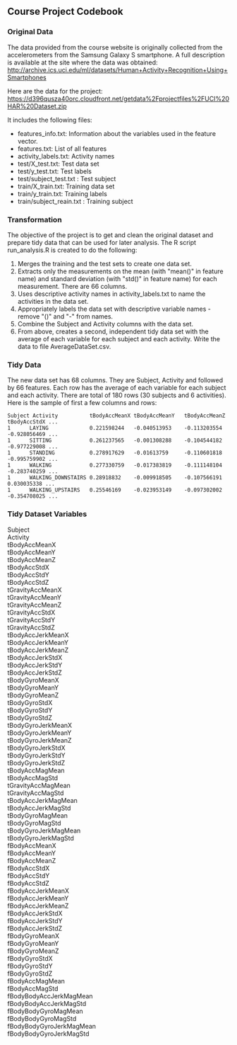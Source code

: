 ## Course Project Codebook

### Original Data
The data provided from the course website is originally collected from the accelerometers from the Samsung Galaxy S smartphone. 
A full description is available at the site where the data was obtained:
http://archive.ics.uci.edu/ml/datasets/Human+Activity+Recognition+Using+Smartphones

Here are the data for the project:
https://d396qusza40orc.cloudfront.net/getdata%2Fprojectfiles%2FUCI%20HAR%20Dataset.zip

It includes the following files:

* features_info.txt: Information about the variables used in the feature vector.
* features.txt: List of all features
* activity_labels.txt: Activity names
* test/X_test.txt: Test data set
* test/y_test.txt: Test labels
* test/subject_test.txt : Test subject
* train/X_train.txt: Training data set
* train/y_train.txt: Training labels
* train/subject_reain.txt : Training subject

### Transformation
The objective of the project is to get and clean the original dataset and prepare tidy data that can be used for later analysis. 
The R script run_analysis.R is created to do the following:

1. Merges the training and the test sets to create one data set.
2. Extracts only the measurements on the mean (with "mean()" in feature name) and standard deviation (with "std()" in feature name) for each measurement. There are 66 columns.
3. Uses descriptive activity names in activity_labels.txt to name the activities in the data set.
4. Appropriately labels the data set with descriptive variable names - remove "()" and "-" from names.
5. Combine the Subject and Activity columns with the data set. 
6. From above, creates a second, independent tidy data set with the average of each variable for each subject and each activity. Write the data to file AverageDataSet.csv.

### Tidy Data
The new data set has 68 columns. They are Subject, Activity and followed by 66 features. Each row has the average of each variable for each subject and each activity.
There are total of 180 rows (30 subjects and 6 activities). Here is the sample of first a few columns and rows:

	Subject	Activity	      tBodyAccMeanX	tBodyAccMeanY	tBodyAccMeanZ	tBodyAccStdX ...
	1	   LAYING	          0.221598244	-0.040513953	-0.113203554	-0.928056469 ...	
	1	   SITTING	          0.261237565	-0.001308288	-0.104544182	-0.977229008 ...	
	1	   STANDING	          0.278917629	-0.01613759	    -0.110601818	-0.995759902 ...	
	1	   WALKING	          0.277330759	-0.017383819	-0.111148104	-0.283740259 ...	
	1	   WALKING_DOWNSTAIRS 0.28918832	-0.009918505	-0.107566191	0.030035338	...
	1	   WALKING_UPSTAIRS	  0.25546169	-0.023953149	-0.097302002	-0.354708025 ...

### Tidy Dataset Variables
Subject  	
Activity    
tBodyAccMeanX  	
tBodyAccMeanY  
tBodyAccMeanZ  	
tBodyAccStdX  
tBodyAccStdY  	
tBodyAccStdZ  
tGravityAccMeanX  	
tGravityAccMeanY  
tGravityAccMeanZ  	
tGravityAccStdX  
tGravityAccStdY  	
tGravityAccStdZ  
tBodyAccJerkMeanX  	
tBodyAccJerkMeanY  
tBodyAccJerkMeanZ  	
tBodyAccJerkStdX  
tBodyAccJerkStdY  	
tBodyAccJerkStdZ  
tBodyGyroMeanX  	
tBodyGyroMeanY  
tBodyGyroMeanZ  
tBodyGyroStdX  
tBodyGyroStdY  	
tBodyGyroStdZ  
tBodyGyroJerkMeanX  	
tBodyGyroJerkMeanY  
tBodyGyroJerkMeanZ  	
tBodyGyroJerkStdX  
tBodyGyroJerkStdY  	
tBodyGyroJerkStdZ  
tBodyAccMagMean  	
tBodyAccMagStd  
tGravityAccMagMean  	
tGravityAccMagStd  
tBodyAccJerkMagMean  	
tBodyAccJerkMagStd  
tBodyGyroMagMean  	
tBodyGyroMagStd  
tBodyGyroJerkMagMean  	
tBodyGyroJerkMagStd  
fBodyAccMeanX  	
fBodyAccMeanY  
fBodyAccMeanZ  	
fBodyAccStdX  
fBodyAccStdY  	
fBodyAccStdZ  
fBodyAccJerkMeanX  	
fBodyAccJerkMeanY  
fBodyAccJerkMeanZ  	
fBodyAccJerkStdX  
fBodyAccJerkStdY  	
fBodyAccJerkStdZ  
fBodyGyroMeanX  
fBodyGyroMeanY  
fBodyGyroMeanZ  	
fBodyGyroStdX  
fBodyGyroStdY  	
fBodyGyroStdZ  
fBodyAccMagMean  
fBodyAccMagStd  
fBodyBodyAccJerkMagMean	  
fBodyBodyAccJerkMagStd  
fBodyBodyGyroMagMean  	
fBodyBodyGyroMagStd  
fBodyBodyGyroJerkMagMean  	
fBodyBodyGyroJerkMagStd  
